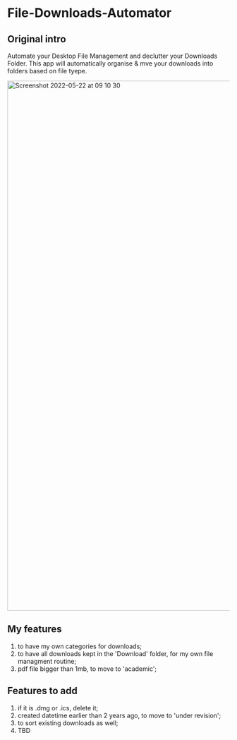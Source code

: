 # File-Downloads-Automator

## Original intro

Automate your Desktop File Management and declutter your Downloads Folder. This app will automatically organise & mve your downloads into folders based on file tyepe.

<img width="1202" alt="Screenshot 2022-05-22 at 09 10 30" src="https://user-images.githubusercontent.com/86713957/169681711-782028c7-7e6e-417f-950a-ab8a4777479b.png">

## My features

1. to have my own categories for downloads;
2. to have all downloads kept in the 'Download' folder, for my own file managment routine;
3. pdf file bigger than 1mb, to move to 'academic';

## Features to add

1. if it is .dmg or .ics, delete it;
2. created datetime earlier than 2 years ago, to move to 'under revision';
3. to sort existing downloads as well;
4. TBD